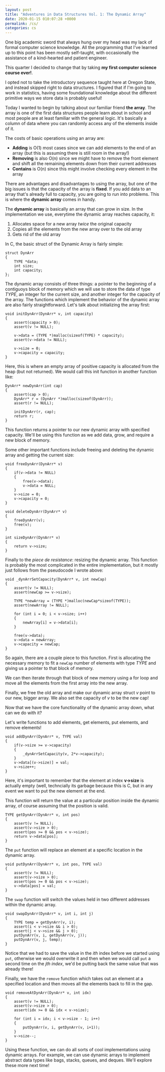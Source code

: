 ```yaml
---
layout: post
title: "Adventures in Data Structures Vol. 1: The Dynamic Array"
date: 2020-01-15 010:07:28 +0000
permalink: /cs/
categories: cs
---
```


One big academic sword that always hung over my head was my lack of formal computer science knowledge.
All the programming that I've learned up to this point has been mostly self-taught, with occasionally the assistance of a kind-hearted and patient engineer.

This quarter I decided to change that by taking **my first computer science course ever!**.

I opted not to take the introductory sequence taught here at Oregon State, and instead skipped right to data structures.
I figured that if I'm going to work in statistics, having some foundational knowledge about the different primitive ways we store data is probably useful!

Today I wanted to begin by talking about our familiar friend **the array**.
The array is one of the first data structures people learn about in school and most people are at least familiar with the general logic.
It's basically a column of data where you can randomly access any of the elements inside of it.

The costs of basic operations using an array are:

+ **Adding** is O(1) most cases since we can add elements to the end of an array (but this is assuming there is still room in the array!)
+ **Removing** is also O(n) since we might have to remove the front element and shift all the remaining elements down from their current addresses
+ **Contains** is O(n) since this might involve checking every element in the array

There are advantages and disadvantages to using the array, but one of the big issues is that the capacity of the array is **fixed**.
If you add data to an array that's already full to capacity, you are going to run into problems.
This is where the **dynamic array** comes in handy.

The **dynamic array** is basically an array that can grow in size.
In the implementation we use, everytime the dynamic array reaches capacity, it:

1. Allocates space for a new array *twice* the original capacity
2. Copies all the elements from the new array over to the old array
3. Gets rid of the old array

In C, the basic struct of the Dynamic Array is fairly simple:

```
struct DynArr
{
	TYPE *data;
	int size;
	int capacity;
};
```

The dynamic array consists of three things: a pointer to the beginning of a contiguoys block of memory which we will use to store the data of type *TYPE*, an integer for the current size, and another integer for the capacity of the array.
The functions which implement the behavior of the dynamic array are also fairly straightforward.
Let's talk about initializing the array first:

```
void initDynArr(DynArr* v, int capacity)
{
	assert(capacity > 0);
	assert(v != NULL);

	v->data = (TYPE *)malloc(sizeof(TYPE) * capacity);
	assert(v->data != NULL);

	v->size = 0;
	v->capacity = capacity;
}
```

Here, this is where an empty array of positive capacity is allocated from the heap (but not returned).
We would call this init function in another function like:

```
DynArr* newDynArr(int cap)
{
	assert(cap > 0);
	DynArr* r = (DynArr *)malloc(sizeof(DynArr));
	assert(r != NULL);

	initDynArr(r, cap);
	return r;
}
```

This function returns a pointer to our new dynamic array with specified capacity.
We'll be using this function as we add data, grow, and require a new block of memory.

Some other important functions include freeing and deleting the dynamic array and getting the current size:

```
void freeDynArr(DynArr* v)
{
	if(v->data != NULL)
	{
		free(v->data);
		v->data = NULL;
	}
	v->size = 0;
	v->capacity = 0;
}

void deleteDynArr(DynArr* v)
{
	freeDynArr(v);
	free(v);
}

int sizeDynArr(DynArr* v)
{
	return v->size;
}
```

Finally to the *piece de resistance*: resizing the dynamic array.
This function is probably the most complicated in the entire implementation, but it mostly just follows from the pseudocode I wrote above:

```
void _dynArrSetCapacity(DynArr* v, int newCap)
{
	assert(v != NULL);
	assert(newCap >= v->size);

	TYPE *newArray = (TYPE *)malloc(newCap*sizeof(TYPE));
	assert(newArray != NULL);

	for (int i = 0; i < v->size; i++)
	{
		newArray[i] = v->data[i];
	}
	
	free(v->data);
	v->data = newArray;
	v->capacity = newCap;
}
```

So again, there are a couple piece to this function.
First is allocating the necessary memory to fit a `newCap` number of elements with type *TYPE* and giving us a pointer to that block of memory.

We can then iterate through that block of new memory using a for loop and move all the elements from the first array into the new array.

Finally, we free the old array and make our dynamic array struct $v$ point to our new, bigger array.
We also set the capacity of $v$ to be the new cap!

Now that we have the core functionality of the dynamic array down, what can we do with it?

Let's write functions to add elements, get elements, put elements, and remove elements!

```
void addDynArr(DynArr* v, TYPE val)
{
	if(v->size >= v->capacity)
	{
		_dynArrSetCapacity(v, 2*v->capacity);
	}
	v->data[(v->size)] = val;
	v->size++;
}
```

Here, it's important to remember that the element at index **v->size** is actually empty (well, techncially its garbage because this is C, but in any event we want to put the new element at the end.

This function will return the value at a particular position inside the dynamic array, of course assuming that the position is valid. 

```
TYPE getDynArr(DynArr* v, int pos)
{
	assert(v != NULL);
	assert(v->size > 0);
	assert(pos >= 0 && pos < v->size);
	return v->data[pos];
}
```

The `put` function will replace an element at a specific location in the dynamic array.

```
void putDynArr(DynArr* v, int pos, TYPE val)
{
	assert(v != NULL);
	assert(v->size > 0);
	assert(pos >= 0 && pos < v->size);
	v->data[pos] = val;
}
```

The `swap` function will switch the values held in two different addresses within the dynamic array.

```
void swapDynArr(DynArr* v, int i, int j)
{
	TYPE temp = getDynArr(v, i);
	assert(i < v->size && i > 0);
	assert(j < v->size && j > 0);
	putDynArr(v, i, getDynArr(v, j));
	putDynArr(v, j, temp);	
}
```

Notice that we had to save the value in the *ith* index before we started using `put`, otherwise we would overwrite it and then when we would call `put` a second time on the *jth index*, we'd be putting back the same value that was already there!

Finally, we have the `remove` function which takes out an element at a specified location and then moves all the elements back to fill in the gap.

```
void removeAtDynArr(DynArr* v, int idx)
{
	assert(v != NULL);
	assert(v->size > 0);
	assert(idx >= 0 && idx < v->size);

	for (int i = idx; i < v->size - 1; i++)
	{
		putDynArr(v, i, getDynArr(v, i+1));
	}
	v->size--;
}
```

Using these function, we can do all sorts of cool implementations using dynamic arrays.
For example, we can use dynamic arrays to implement abstract data types like bags, stacks, queues, and deques.
We'll explore these more next time!
